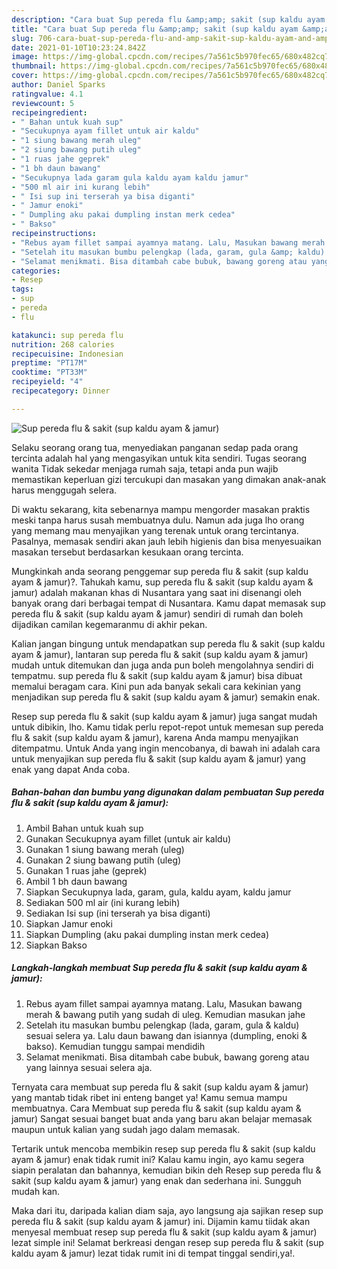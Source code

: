 ```yaml
---
description: "Cara buat Sup pereda flu &amp;amp; sakit (sup kaldu ayam &amp;amp; jamur) yang enak Untuk Jualan"
title: "Cara buat Sup pereda flu &amp;amp; sakit (sup kaldu ayam &amp;amp; jamur) yang enak Untuk Jualan"
slug: 706-cara-buat-sup-pereda-flu-and-amp-sakit-sup-kaldu-ayam-and-amp-jamur-yang-enak-untuk-jualan
date: 2021-01-10T10:23:24.842Z
image: https://img-global.cpcdn.com/recipes/7a561c5b970fec65/680x482cq70/sup-pereda-flu-sakit-sup-kaldu-ayam-jamur-foto-resep-utama.jpg
thumbnail: https://img-global.cpcdn.com/recipes/7a561c5b970fec65/680x482cq70/sup-pereda-flu-sakit-sup-kaldu-ayam-jamur-foto-resep-utama.jpg
cover: https://img-global.cpcdn.com/recipes/7a561c5b970fec65/680x482cq70/sup-pereda-flu-sakit-sup-kaldu-ayam-jamur-foto-resep-utama.jpg
author: Daniel Sparks
ratingvalue: 4.1
reviewcount: 5
recipeingredient:
- " Bahan untuk kuah sup"
- "Secukupnya ayam fillet untuk air kaldu"
- "1 siung bawang merah uleg"
- "2 siung bawang putih uleg"
- "1 ruas jahe geprek"
- "1 bh daun bawang"
- "Secukupnya lada garam gula kaldu ayam kaldu jamur"
- "500 ml air ini kurang lebih"
- " Isi sup ini terserah ya bisa diganti"
- " Jamur enoki"
- " Dumpling aku pakai dumpling instan merk cedea"
- " Bakso"
recipeinstructions:
- "Rebus ayam fillet sampai ayamnya matang. Lalu, Masukan bawang merah &amp; bawang putih yang sudah di uleg. Kemudian masukan jahe"
- "Setelah itu masukan bumbu pelengkap (lada, garam, gula &amp; kaldu) sesuai selera ya. Lalu daun bawang dan isiannya (dumpling, enoki &amp; bakso). Kemudian tunggu sampai mendidih"
- "Selamat menikmati. Bisa ditambah cabe bubuk, bawang goreng atau yang lainnya sesuai selera aja."
categories:
- Resep
tags:
- sup
- pereda
- flu

katakunci: sup pereda flu 
nutrition: 268 calories
recipecuisine: Indonesian
preptime: "PT17M"
cooktime: "PT33M"
recipeyield: "4"
recipecategory: Dinner

---
```



![Sup pereda flu &amp; sakit (sup kaldu ayam &amp; jamur)](https://img-global.cpcdn.com/recipes/7a561c5b970fec65/680x482cq70/sup-pereda-flu-sakit-sup-kaldu-ayam-jamur-foto-resep-utama.jpg)

Selaku seorang orang tua, menyediakan panganan sedap pada orang tercinta adalah hal yang mengasyikan untuk kita sendiri. Tugas seorang  wanita Tidak sekedar menjaga rumah saja, tetapi anda pun wajib memastikan keperluan gizi tercukupi dan masakan yang dimakan anak-anak harus menggugah selera.

Di waktu  sekarang, kita sebenarnya mampu mengorder masakan praktis meski tanpa harus susah membuatnya dulu. Namun ada juga lho orang yang memang mau menyajikan yang terenak untuk orang tercintanya. Pasalnya, memasak sendiri akan jauh lebih higienis dan bisa menyesuaikan masakan tersebut berdasarkan kesukaan orang tercinta. 



Mungkinkah anda seorang penggemar sup pereda flu &amp; sakit (sup kaldu ayam &amp; jamur)?. Tahukah kamu, sup pereda flu &amp; sakit (sup kaldu ayam &amp; jamur) adalah makanan khas di Nusantara yang saat ini disenangi oleh banyak orang dari berbagai tempat di Nusantara. Kamu dapat memasak sup pereda flu &amp; sakit (sup kaldu ayam &amp; jamur) sendiri di rumah dan boleh dijadikan camilan kegemaranmu di akhir pekan.

Kalian jangan bingung untuk mendapatkan sup pereda flu &amp; sakit (sup kaldu ayam &amp; jamur), lantaran sup pereda flu &amp; sakit (sup kaldu ayam &amp; jamur) mudah untuk ditemukan dan juga anda pun boleh mengolahnya sendiri di tempatmu. sup pereda flu &amp; sakit (sup kaldu ayam &amp; jamur) bisa dibuat memalui beragam cara. Kini pun ada banyak sekali cara kekinian yang menjadikan sup pereda flu &amp; sakit (sup kaldu ayam &amp; jamur) semakin enak.

Resep sup pereda flu &amp; sakit (sup kaldu ayam &amp; jamur) juga sangat mudah untuk dibikin, lho. Kamu tidak perlu repot-repot untuk memesan sup pereda flu &amp; sakit (sup kaldu ayam &amp; jamur), karena Anda mampu menyajikan ditempatmu. Untuk Anda yang ingin mencobanya, di bawah ini adalah cara untuk menyajikan sup pereda flu &amp; sakit (sup kaldu ayam &amp; jamur) yang enak yang dapat Anda coba.

<!--inarticleads1-->

##### Bahan-bahan dan bumbu yang digunakan dalam pembuatan Sup pereda flu &amp; sakit (sup kaldu ayam &amp; jamur):

1. Ambil  Bahan untuk kuah sup
1. Gunakan Secukupnya ayam fillet (untuk air kaldu)
1. Gunakan 1 siung bawang merah (uleg)
1. Gunakan 2 siung bawang putih (uleg)
1. Gunakan 1 ruas jahe (geprek)
1. Ambil 1 bh daun bawang
1. Siapkan Secukupnya lada, garam, gula, kaldu ayam, kaldu jamur
1. Sediakan 500 ml air (ini kurang lebih)
1. Sediakan  Isi sup (ini terserah ya bisa diganti)
1. Siapkan  Jamur enoki
1. Siapkan  Dumpling (aku pakai dumpling instan merk cedea)
1. Siapkan  Bakso




<!--inarticleads2-->

##### Langkah-langkah membuat Sup pereda flu &amp; sakit (sup kaldu ayam &amp; jamur):

1. Rebus ayam fillet sampai ayamnya matang. Lalu, Masukan bawang merah &amp; bawang putih yang sudah di uleg. Kemudian masukan jahe
1. Setelah itu masukan bumbu pelengkap (lada, garam, gula &amp; kaldu) sesuai selera ya. Lalu daun bawang dan isiannya (dumpling, enoki &amp; bakso). Kemudian tunggu sampai mendidih
1. Selamat menikmati. Bisa ditambah cabe bubuk, bawang goreng atau yang lainnya sesuai selera aja.




Ternyata cara membuat sup pereda flu &amp; sakit (sup kaldu ayam &amp; jamur) yang mantab tidak ribet ini enteng banget ya! Kamu semua mampu membuatnya. Cara Membuat sup pereda flu &amp; sakit (sup kaldu ayam &amp; jamur) Sangat sesuai banget buat anda yang baru akan belajar memasak maupun untuk kalian yang sudah jago dalam memasak.

Tertarik untuk mencoba membikin resep sup pereda flu &amp; sakit (sup kaldu ayam &amp; jamur) enak tidak rumit ini? Kalau kamu ingin, ayo kamu segera siapin peralatan dan bahannya, kemudian bikin deh Resep sup pereda flu &amp; sakit (sup kaldu ayam &amp; jamur) yang enak dan sederhana ini. Sungguh mudah kan. 

Maka dari itu, daripada kalian diam saja, ayo langsung aja sajikan resep sup pereda flu &amp; sakit (sup kaldu ayam &amp; jamur) ini. Dijamin kamu tiidak akan menyesal membuat resep sup pereda flu &amp; sakit (sup kaldu ayam &amp; jamur) lezat simple ini! Selamat berkreasi dengan resep sup pereda flu &amp; sakit (sup kaldu ayam &amp; jamur) lezat tidak rumit ini di tempat tinggal sendiri,ya!.


